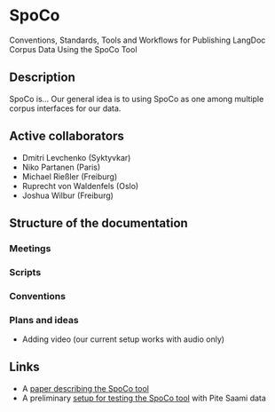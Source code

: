 # SpoCo
Conventions, Standards, Tools and Workflows for Publishing LangDoc Corpus Data Using the SpoCo Tool

## Description
SpoCo is…
Our general idea is to using SpoCo as one among multiple corpus interfaces for our data. 

## Active collaborators
* Dmitri Levchenko (Syktyvkar)
* Niko Partanen (Paris)
* Michael Rießler (Freiburg)
* Ruprecht von Waldenfels (Oslo)
* Joshua Wilbur (Freiburg)

## Structure of the documentation

### Meetings

### Scripts

### Conventions

### Plans and ideas
* Adding video (our current setup works with audio only)

## Links
* A [paper describing the SpoCo tool](http://www.academia.edu/32119834/Ruprecht_von_Waldenfels_Micha%C5%82_Wo%C5%BAniak_t.a._._SpoCo_-a_simple_and_adaptable_web_interface_for_dialect_corpora._Accepted_for_Journal_for_Language_Technology_and_Computational_Linguistic)
* A preliminary [setup for testing the SpoCo tool](http://parasolcorpus.org/Glossed/) with Pite Saami data
